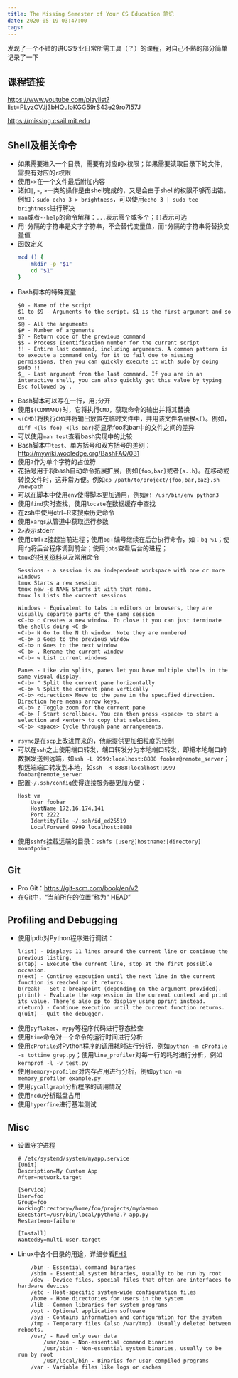 ```yaml
---
title: The Missing Semester of Your CS Education 笔记
date: 2020-05-19 03:47:00
tags:
---
```


发现了一个不错的讲CS专业日常所需工具（？）的课程，对自己不熟的部分简单记录了一下

<!-- more -->

## 课程链接

https://www.youtube.com/playlist?list=PLyzOVJj3bHQuloKGG59rS43e29ro7I57J

https://missing.csail.mit.edu

## Shell及相关命令

* 如果需要进入一个目录，需要有对应的`x`权限；如果需要读取目录下的文件，需要有对应的`r`权限
* 使用`>>`在一个文件最后附加内容
* 诸如`|`, `<`, `>`一类的操作是由shell完成的，又是会由于shell的权限不够而出错。例如：`sudo echo 3 > brightness`，可以使用`echo 3 | sudo tee brightness`进行解决
* `man`或者`--help`的命令解释：`...`表示零个或多个；`[]`表示可选
* 用`'`分隔的字符串是文字字符串，不会替代变量值，而`"`分隔的字符串将替换变量值
* 函数定义
    ```sh
    mcd () {
        mkdir -p "$1"
        cd "$1"
    }
    ```
* Bash脚本的特殊变量
    ```
    $0 - Name of the script
    $1 to $9 - Arguments to the script. $1 is the first argument and so on.
    $@ - All the arguments
    $# - Number of arguments
    $? - Return code of the previous command
    $$ - Process Identification number for the current script
    !! - Entire last command, including arguments. A common pattern is to execute a command only for it to fail due to missing permissions, then you can quickly execute it with sudo by doing sudo !!
    $_ - Last argument from the last command. If you are in an interactive shell, you can also quickly get this value by typing Esc followed by .
    ```
* Bash脚本可以写在一行，用`;`分开
* 使用`$(COMMAND)`时，它将执行`CMD`，获取命令的输出并将其替换
* `<(CMD)`将执行`CMD`并将输出放置在临时文件中，并用该文件名替换`<()`。例如，`diff <(ls foo) <(ls bar)`将显示foo和bar中的文件之间的差异
* 可以使用`man test`查看bash实现中的比较
* Bash脚本中`test`、单方括号和双方括号的差别：http://mywiki.wooledge.org/BashFAQ/031
* 使用`?`作为单个字符的占位符
* 花括号用于将bash自动命令拓展扩展，例如`{foo,bar}`或者`{a..h}`。在移动或转换文件时，这非常方便。例如`cp /path/to/project/{foo,bar,baz}.sh /newpath`
* 可以在脚本中使用`env`使得脚本更加通用，例如`#! /usr/bin/env python3`
* 使用`find`实时查找，使用`locate`在数据缓存中查找
* 在zsh中使用ctrl+R来搜索历史命令
* 使用`xargs`从管道中获取运行参数
* `2>`表示stderr
* 使用ctrl+z挂起当前进程；使用`bg`+编号继续在后台执行命令，如：`bg %1`；使用`fg`将后台程序调到前台；使用`jobs`查看后台的进程；
* `tmux`的[相关资料](https://www.hamvocke.com/blog/a-quick-and-easy-guide-to-tmux/)以及常用命令
    ```
    Sessions - a session is an independent workspace with one or more windows
    tmux Starts a new session.
    tmux new -s NAME Starts it with that name.
    tmux ls Lists the current sessions

    Windows - Equivalent to tabs in editors or browsers, they are visually separate parts of the same session
    <C-b> c Creates a new window. To close it you can just terminate the shells doing <C-d>
    <C-b> N Go to the N th window. Note they are numbered
    <C-b> p Goes to the previous window
    <C-b> n Goes to the next window
    <C-b> , Rename the current window
    <C-b> w List current windows

    Panes - Like vim splits, panes let you have multiple shells in the same visual display.
    <C-b> " Split the current pane horizontally
    <C-b> % Split the current pane vertically
    <C-b> <direction> Move to the pane in the specified direction. Direction here means arrow keys.
    <C-b> z Toggle zoom for the current pane
    <C-b> [ Start scrollback. You can then press <space> to start a selection and <enter> to copy that selection.
    <C-b> <space> Cycle through pane arrangements.
    ```
* `rsync`是在`scp`上改进而来的，他能提供更加细粒度的控制
* 可以在`ssh`之上使用端口转发，端口转发分为本地端口转发，即把本地端口的数据发送到远端，如`ssh -L 9999:localhost:8888 foobar@remote_server`；和远端端口转发到本地，如`ssh -R 8888:localhost:9999 foobar@remote_server`
* 配置`~/.ssh/config`使得连接服务器更加方便：
    ```
    Host vm
        User foobar
        HostName 172.16.174.141
        Port 2222
        IdentityFile ~/.ssh/id_ed25519
        LocalForward 9999 localhost:8888
    ```
* 使用`sshfs`挂载远端的目录：`sshfs [user@]hostname:[directory] mountpoint`

## Git

* Pro Git：https://git-scm.com/book/en/v2
* 在Git中，“当前所在的位置”称为“ HEAD”

## Profiling and Debugging

* 使用ipdb对Python程序进行调试：
    ```
    l(ist) - Displays 11 lines around the current line or continue the previous listing.
    s(tep) - Execute the current line, stop at the first possible occasion.
    n(ext) - Continue execution until the next line in the current function is reached or it returns.
    b(reak) - Set a breakpoint (depending on the argument provided).
    p(rint) - Evaluate the expression in the current context and print its value. There’s also pp to display using pprint instead.
    r(eturn) - Continue execution until the current function returns.
    q(uit) - Quit the debugger.
    ```
* 使用`pyflakes`、`mypy`等程序代码进行静态检查
* 使用`time`命令对一个命令的运行时间进行分析
* 使用`cProfile`对Python程序的调用耗时进行分析，例如`python -m cProfile -s tottime grep.py`；使用`line_profiler`对每一行的耗时进行分析，例如`kernprof -l -v test.py`
* 使用`memory-profiler`对内存占用进行分析，例如`python -m memory_profiler example.py`
* 使用`pycallgraph`分析程序的调用情况
* 使用`ncdu`分析磁盘占用
* 使用`hyperfine`进行基准测试


## Misc

* 设置守护进程
    ```
    # /etc/systemd/system/myapp.service
    [Unit]
    Description=My Custom App
    After=network.target

    [Service]
    User=foo
    Group=foo
    WorkingDirectory=/home/foo/projects/mydaemon
    ExecStart=/usr/bin/local/python3.7 app.py
    Restart=on-failure

    [Install]
    WantedBy=multi-user.target
    ```
* Linux中各个目录的用途，详细参看[FHS](https://en.wikipedia.org/wiki/Filesystem_Hierarchy_Standard)
    ```
        /bin - Essential command binaries
        /sbin - Essential system binaries, usually to be run by root
        /dev - Device files, special files that often are interfaces to hardware devices
        /etc - Host-specific system-wide configuration files
        /home - Home directories for users in the system
        /lib - Common libraries for system programs
        /opt - Optional application software
        /sys - Contains information and configuration for the system
        /tmp - Temporary files (also /var/tmp). Usually deleted between reboots.
        /usr/ - Read only user data
            /usr/bin - Non-essential command binaries
            /usr/sbin - Non-essential system binaries, usually to be run by root
            /usr/local/bin - Binaries for user compiled programs
        /var - Variable files like logs or caches
    ```
